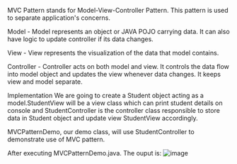 MVC Pattern stands for Model-View-Controller Pattern. This pattern is used to separate application's concerns.

Model - Model represents an object or JAVA POJO carrying data. It can also have logic to update controller if its data changes.

View - View represents the visualization of the data that model contains.

Controller - Controller acts on both model and view. It controls the data flow into model object and updates the view whenever data changes. It keeps view and model separate.

Implementation
We are going to create a Student object acting as a model.StudentView will be a view class which can print student details on console and StudentController is the controller class responsible to store data in Student object and update view StudentView accordingly.

MVCPatternDemo, our demo class, will use StudentController to demonstrate use of MVC pattern.

After executing MVCPatternDemo.java. The ouput is:
![image](https://user-images.githubusercontent.com/65302254/130447274-b1d269c0-f79d-4c2a-b376-9b8eb3d36361.png)

